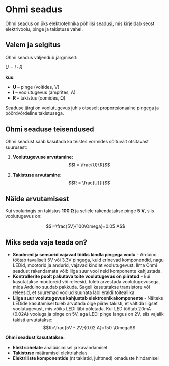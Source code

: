 # Ohmi seadus

Ohmi seadus on üks elektrotehnika põhilisi seadusi, mis kirjeldab seost elektrivoolu, pinge ja takistuse vahel.

## Valem ja selgitus
Ohmi seadus väljendub järgmiselt:

$U = I \cdot R$

**kus**:
* **U** – pinge (voltides, V)
* **I** – voolutugevus (amprites, A)
* **R** – takistus (oomides, Ω)

Seaduse järgi on voolutugevus juhis otseselt proportsionaalne pingega ja pöördvõrdeline takistusega.

## Ohmi seaduse teisendused

Ohmi seadust saab kasutada ka teistes vormides sõltuvalt otsitavast suurusest:

1. **Voolutugevuse arvutamine:** 
   $$I = \frac{U}{R}$$
   

2. **Takistuse arvutamine:** 
   $$R = \frac{U}{I}$$


## Näide arvutamisest

Kui vooluringis on takistus **100 Ω** ja sellele rakendatakse pinge **5 V**, siis voolutugevus on:


$$I=\frac{5V}{100\Omega}=0.05 A$$


## Miks seda vaja teada on?
* **Seadmed ja sensorid vajavad tööks kindla pingega voolu** - Arduino töötab tavaliselt 5V või 3.3V pingega, kuid erinevad komponendid, nagu LEDid, mootorid ja andurid, vajavad kindlat voolutugevust. Ilma Ohmi seadust rakendamata võib liiga suur vool neid komponente kahjustada.
* **Kontrollerite poolt pakutava toite voolutugevus on piiratud** - kui kasutatakse mootoreid või releesid, tuleb arvestada voolutugevusega, mida Arduino suudab pakkuda. Sageli kasutatakse transistore või releesid, et suuremad voolud suunata läbi eraldi toiteallika.
* **Liiga suur voolutugevus kahjustab elektroonikakomponente** - Näiteks LEDide kasutamisel tuleb arvutada õige piirav takisti, et vältida liigset voolutugevust, mis võiks LEDi läbi põletada. Kui LED töötab 20mA (0.02A) vooluga ja pinge on 5V, aga LEDi pinge langus on 2V, siis vajalik takisti arvutatakse: 
$$R=\frac{5V - 2V}{0.02 A}=150 \Omega$$

**Ohmi seadust kasutatakse:**
* **Elektriahelate** analüüsimisel ja kavandamisel
* **Takistuse** määramisel elektriahelas
* **Elektriliste komponentide** (nt takistid, juhtmed) omaduste hindamisel